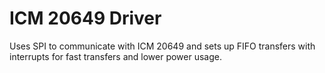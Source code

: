 # ICM 20649 Driver

Uses SPI to communicate with ICM 20649 and sets up FIFO transfers with interrupts
for fast transfers and lower power usage.
